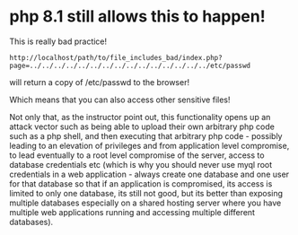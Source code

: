 # php 8.1 still allows this to happen!

This is really bad practice!

```
http://localhost/path/to/file_includes_bad/index.php?page=../../../../../../../../../../../../../../../etc/passwd
```

will return a copy of /etc/passwd to the browser!

Which means that you can also access other sensitive files!

Not only that, as the instructor point out, this functionality opens up an attack vector such as being able to upload their own arbitrary php code such as a php shell, and then executing that arbitrary php code - possibly leading to an elevation of privileges and from application level compromise, to lead eventually to a root level compromise of the server, access to database credentials etc (which is why you should never use myql root credentials in a web application - always create one database and one user for that database so that if an application is compromised, its access is limited to only one database, its still not good, but its better than exposing multiple databases especially on a shared hosting server where you have multiple web applications running and accessing multiple different databases).
